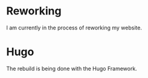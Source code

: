 # Reworking
I am currently in the process of reworking my website.

# Hugo
The rebuild is being done with the Hugo Framework.
